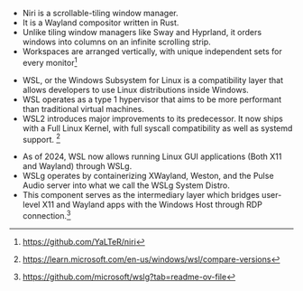 - Niri is a scrollable-tiling window manager.
- It is a Wayland compositor written in Rust.
- Unlike tiling window managers like Sway and Hyprland, it orders windows into columns on an infinite scrolling strip.
- Workspaces are arranged vertically, with unique independent sets for every monitor[^1]

[^1]: https://github.com/YaLTeR/niri

- WSL, or the Windows Subsystem for Linux is a compatibility layer that allows developers to use Linux distributions inside Windows.
- WSL operates as a type 1 hypervisor that aims to be more performant than traditional virtual machines.
- WSL2 introduces major improvements to its predecessor. It now ships with a Full Linux Kernel, with full syscall compatibility as well as systemd support. [^2]

[^2]: https://learn.microsoft.com/en-us/windows/wsl/compare-versions

- As of 2024, WSL now allows running Linux GUI applications (Both X11 and Wayland) through WSLg.
- WSLg operates by containerizing XWayland, Weston, and the Pulse Audio server into what we call the WSLg System Distro.
- This component serves as the intermediary layer which bridges user-level X11 and Wayland apps with the Windows Host through RDP connection.[^3]

[^3]: https://github.com/microsoft/wslg?tab=readme-ov-file

